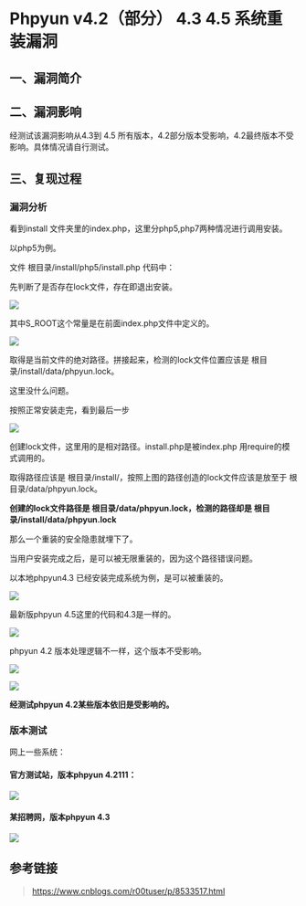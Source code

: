 Phpyun v4.2（部分） 4.3 4.5 系统重装漏洞
========================================

一、漏洞简介
------------

二、漏洞影响
------------

经测试该漏洞影响从4.3到 4.5
所有版本，4.2部分版本受影响，4.2最终版本不受影响。具体情况请自行测试。

三、复现过程
------------

### 漏洞分析

看到install 文件夹里的index.php，这里分php5,php7两种情况进行调用安装。

以php5为例。

文件 根目录/install/php5/install.php 代码中：

先判断了是否存在lock文件，存在即退出安装。

![](/Users/aresx/Documents/VulWiki/.resource/Phpyunv4.2(部分)4.34.5系统重装漏洞/media/rId25.png)

其中S\_ROOT这个常量是在前面index.php文件中定义的。

![](/Users/aresx/Documents/VulWiki/.resource/Phpyunv4.2(部分)4.34.5系统重装漏洞/media/rId26.png)

取得是当前文件的绝对路径。拼接起来，检测的lock文件位置应该是
根目录/install/data/phpyun.lock。

这里没什么问题。

按照正常安装走完，看到最后一步

![](/Users/aresx/Documents/VulWiki/.resource/Phpyunv4.2(部分)4.34.5系统重装漏洞/media/rId27.png)

创建lock文件，这里用的是相对路径。install.php是被index.php
用require的模式调用的。

取得路径应该是 根目录/install/，按照上图的路径创造的lock文件应该是放至于
根目录/data/phpyun.lock。

**创建的lock文件路径是 根目录/data/phpyun.lock，检测的路径却是
根目录/install/data/phpyun.lock**

那么一个重装的安全隐患就埋下了。

当用户安装完成之后，是可以被无限重装的，因为这个路径错误问题。

以本地phpyun4.3 已经安装完成系统为例，是可以被重装的。

![](/Users/aresx/Documents/VulWiki/.resource/Phpyunv4.2(部分)4.34.5系统重装漏洞/media/rId28.png)

最新版phpyun 4.5这里的代码和4.3是一样的。

![](/Users/aresx/Documents/VulWiki/.resource/Phpyunv4.2(部分)4.34.5系统重装漏洞/media/rId29.png)

phpyun 4.2 版本处理逻辑不一样，这个版本不受影响。

![](/Users/aresx/Documents/VulWiki/.resource/Phpyunv4.2(部分)4.34.5系统重装漏洞/media/rId30.png)

![](/Users/aresx/Documents/VulWiki/.resource/Phpyunv4.2(部分)4.34.5系统重装漏洞/media/rId31.png)

**经测试phpyun 4.2某些版本依旧是受影响的。**

### 版本测试

网上一些系统：

#### 官方测试站，版本phpyun 4.2111：

![](/Users/aresx/Documents/VulWiki/.resource/Phpyunv4.2(部分)4.34.5系统重装漏洞/media/rId34.png)

#### 某招聘网，版本phpyun 4.3

![](/Users/aresx/Documents/VulWiki/.resource/Phpyunv4.2(部分)4.34.5系统重装漏洞/media/rId36.png)

参考链接
--------

> <https://www.cnblogs.com/r00tuser/p/8533517.html>
